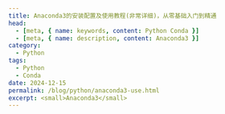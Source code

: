 ```yaml
---
title: Anaconda3的安装配置及使用教程(非常详细)，从零基础入门到精通
head:
  - [meta, { name: keywords, content: Python Conda }]
  - [meta, { name: description, content: Anaconda3 }]
category:
  - Python
tags:
  - Python
  - Conda
date: 2024-12-15
permalink: /blog/python/anaconda3-use.html
excerpt: <small>Anaconda3</small>
---
```

